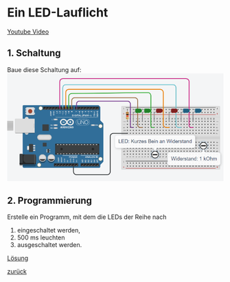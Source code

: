  <link rel="stylesheet" href="https://hi2272.github.io/StyleMD.css">


# Ein LED-Lauflicht
[Youtube Video](https://youtu.be/9zqT3V15QS0)
## 1. Schaltung
Baue diese Schaltung auf:
![Alt text](Lauflicht.png)
## 2. Programmierung
Erstelle ein Programm, mit dem die LEDs der Reihe nach
1. eingeschaltet werden,
2. 500 ms leuchten
3. ausgeschaltet werden.

[Lösung](Loesung.html)
       
[zurück](../index.html)
